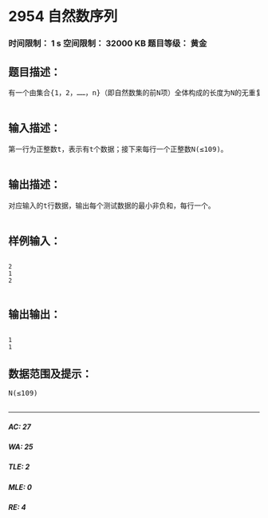 # 2954 自然数序列   
### 时间限制： 1 s     空间限制： 32000 KB     题目等级： 黄金  
## 题目描述：  

<pre>
有一个由集合{1，2，……，n}（即自然数集的前N项）全体构成的长度为N的无重复项数列，请在每个数字之前加上“+”或“-”构成一个代数式，每个代数式产生一个代数和，输出所有代数和中的最小非负和。

</pre>
  
  
## 输入描述：  

<pre>
第一行为正整数t，表示有t个数据；接下来每行一个正整数N(≤109)。

</pre>
  
  
## 输出描述：  

<pre>
对应输入的t行数据，输出每个测试数据的最小非负和，每行一个。

</pre>
  
  
## 样例输入：  

<pre><code>
2
1
2

</code></pre>
  
  
## 输出输出：  

<pre><code>
1
1
</code></pre>
  
  
## 数据范围及提示：  

<pre>
N(≤109)

</pre>
  
  
***  

##### AC: 27  
##### WA: 25  
##### TLE: 2  
##### MLE: 0  
##### RE: 4  
